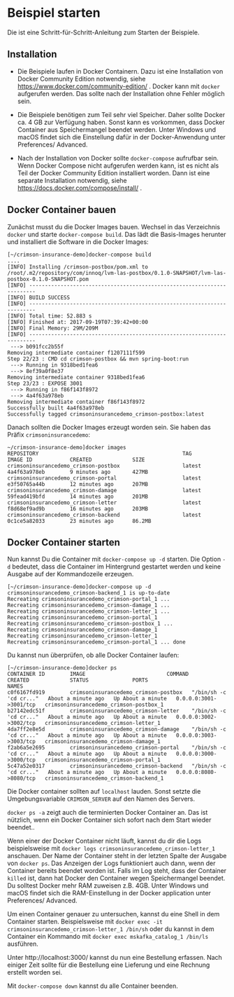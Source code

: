 # Beispiel starten

Die ist eine Schritt-für-Schritt-Anleitung zum Starten der Beispiele.

## Installation

* Die Beispiele laufen in Docker Containern. Dazu ist eine
  Installation von Docker Community Edition notwendig, siehe
  https://www.docker.com/community-edition/ . Docker kann mit
  `docker` aufgerufen werden. Das sollte nach der Installation ohne
  Fehler möglich sein.

* Die Beispiele benötigen zum Teil sehr viel Speicher. Daher sollte
  Docker ca. 4 GB zur Verfügung haben. Sonst kann es vorkommen, dass
  Docker Container aus Speichermangel beendet werden. Unter Windows
  und macOS findet sich die Einstellung dafür in der Docker-Anwendung
  unter Preferences/ Advanced.

* Nach der Installation von Docker sollte `docker-compose` aufrufbar
  sein. Wenn Docker Compose nicht aufgerufen werden kann, ist es nicht
  als Teil der Docker Community Edition installiert worden. Dann ist
  eine separate Installation notwendig, siehe
  https://docs.docker.com/compose/install/ .

## Docker Container bauen

Zunächst musst du die Docker Images bauen. Wechsel in das Verzeichnis 
`docker` und starte `docker-compose build`. Das lädt die Basis-Images
herunter und installiert die Software in die Docker Images:

```
[~/crimson-insurance-demo]docker-compose build
....
[INFO] Installing /crimson-postbox/pom.xml to /root/.m2/repository/com/innoq/lvm-las-postbox/0.1.0-SNAPSHOT/lvm-las-postbox-0.1.0-SNAPSHOT.pom
[INFO] ------------------------------------------------------------------------
[INFO] BUILD SUCCESS
[INFO] ------------------------------------------------------------------------
[INFO] Total time: 52.883 s
[INFO] Finished at: 2017-09-19T07:39:42+00:00
[INFO] Final Memory: 29M/209M
[INFO] ------------------------------------------------------------------------
 ---> b091fcc2b55f
Removing intermediate container f1207111f599
Step 22/23 : CMD cd crimson-postbox && mvn spring-boot:run
 ---> Running in 9318bed1fea6
 ---> 8ef39a0f8e37
Removing intermediate container 9318bed1fea6
Step 23/23 : EXPOSE 3001
 ---> Running in f86f143f8972
 ---> 4a4f63a978eb
Removing intermediate container f86f143f8972
Successfully built 4a4f63a978eb
Successfully tagged crimsoninsurancedemo_crimson-postbox:latest
```

Danach sollten die Docker Images erzeugt worden sein. Sie haben das
Präfix `crimsoninsurancedemo`:

```
~/crimson-insurance-demo]docker images 
REPOSITORY                                              TAG                 IMAGE ID            CREATED             SIZE
crimsoninsurancedemo_crimson-postbox                    latest              4a4f63a978eb        9 minutes ago       427MB
crimsoninsurancedemo_crimson-portal                     latest              e3f50765a44b        12 minutes ago      207MB
crimsoninsurancedemo_crimson-damage                     latest              59fead419bfd        14 minutes ago      201MB
crimsoninsurancedemo_crimson-letter                     latest              f8d68ef9ad9b        16 minutes ago      203MB
crimsoninsurancedemo_crimson-backend                    latest              0c1ce5a82033        23 minutes ago      86.2MB
```

## Docker Container starten

Nun kannst Du die Container mit `docker-compose up -d` starten. Die
Option `-d` bedeutet, dass die Container im Hintergrund gestartet
werden und keine Ausgabe auf der Kommandozeile erzeugen.

```
[~/crimson-insurance-demo]docker-compose up -d
crimsoninsurancedemo_crimson-backend_1 is up-to-date
Recreating crimsoninsurancedemo_crimson-portal_1 ... 
Recreating crimsoninsurancedemo_crimson-damage_1 ... 
Recreating crimsoninsurancedemo_crimson-letter_1 ... 
Recreating crimsoninsurancedemo_crimson-portal_1
Recreating crimsoninsurancedemo_crimson-postbox_1 ... 
Recreating crimsoninsurancedemo_crimson-damage_1
Recreating crimsoninsurancedemo_crimson-letter_1
Recreating crimsoninsurancedemo_crimson-portal_1 ... done
```

Du kannst nun überprüfen, ob alle Docker Container laufen:

```
[~/crimson-insurance-demo]docker ps
CONTAINER ID        IMAGE                          COMMAND                  CREATED             STATUS              PORTS                                                NAMES
c0f6167fd919        crimsoninsurancedemo_crimson-postbox   "/bin/sh -c 'cd cr..."   About a minute ago   Up About a minute   0.0.0.0:3001->3001/tcp   crimsoninsurancedemo_crimson-postbox_1
b27142edc51f        crimsoninsurancedemo_crimson-letter    "/bin/sh -c 'cd cr..."   About a minute ago   Up About a minute   0.0.0.0:3002->3002/tcp   crimsoninsurancedemo_crimson-letter_1
4da7ff2e8e5d        crimsoninsurancedemo_crimson-damage    "/bin/sh -c 'cd cr..."   About a minute ago   Up About a minute   0.0.0.0:3003->3003/tcp   crimsoninsurancedemo_crimson-damage_1
f2ab6a5e2695        crimsoninsurancedemo_crimson-portal    "/bin/sh -c 'cd cr..."   About a minute ago   Up About a minute   0.0.0.0:3000->3000/tcp   crimsoninsurancedemo_crimson-portal_1
5c47a52e0317        crimsoninsurancedemo_crimson-backend   "/bin/sh -c 'cd cr..."   About a minute ago   Up About a minute   0.0.0.0:8080->8080/tcp   crimsoninsurancedemo_crimson-backend_1
```

Die Docker container sollten auf `localhost` lauden. Sonst setzte die
Umgebungsvariable `CRIMSON_SERVER` auf den Namen des Servers.

`docker ps -a`  zeigt auch die terminierten Docker Container an. Das
ist nützlich, wenn ein Docker Container sich sofort nach dem Start
wieder beendet..

Wenn einer der Docker Container nicht läuft, kannst du dir die Logs
beispielsweise mit `docker logs crimsoninsurancedemo_crimson-letter_1` anschauen. Der Name
der Container steht in der letzten Spalte der Ausgabe von `docker
ps`. Das Anzeigen der Logs funktioniert auch dann, wenn der Container
bereits beendet worden ist. Falls im Log steht, dass der Container
`killed` ist, dann hat Docker den Container wegen Speichermangel
beendet. Du solltest Docker mehr RAM zuweisen z.B. 4GB. Unter Windows
und macOS findet sich die RAM-Einstellung in der Docker application
unter Preferences/ Advanced.

Um einen Container genauer zu untersuchen, kannst du eine Shell in dem
Container starten. Beispielsweise mit `docker exec -it
crimsoninsurancedemo_crimson-letter_1 /bin/sh` oder du kannst in dem Container ein
Kommando mit `docker exec mskafka_catalog_1 /bin/ls` ausführen.

Unter http://localhost:3000/ kannst du nun eine Bestellung
erfassen. Nach einiger Zeit sollte für die Bestellung eine Lieferung
und eine Rechnung erstellt worden sei.

Mit `docker-compose down` kannst du alle Container beenden.
